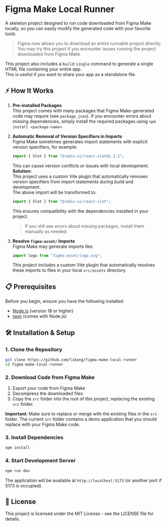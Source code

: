 # Figma Make Local Runner

A skeleton project designed to run code downloaded from Figma Make locally, so you can easily modify the generated code with your favorite tools.

> Figma now allows you to download an entire runnable project directly.  
> You may try this project if you encounter issues running the project downloaded from Figma Make

This project also includes a `build:single` command to generate a single HTML file containing your entire app.  
This is useful if you want to share your app as a standalone file.

## ⚡ How It Works

1. **Pre-installed Packages**  
   This project comes with many packages that Figma Make-generated code may require (see `package.json`). If you encounter errors about missing dependencies, simply install the required packages using `npm install <package-name>`.

2. **Automatic Removal of Version Specifiers in Imports**  
   Figma Make sometimes generates import statements with explicit version specifiers, for example:

   ```js
   import { Slot } from "@radix-ui/react-slot@1.1.2";
   ```

   This can cause version conflicts or issues with local development.  
   **Solution:**  
   This project uses a custom Vite plugin that automatically removes version specifiers from import statements during build and development.  
   The above import will be transformed to:

   ```js
   import { Slot } from "@radix-ui/react-slot";
   ```

   This ensures compatibility with the dependencies installed in your project.

   > If you still see errors about missing packages, install them manually as needed.

3. **Resolve `figma:asset/` Imports**  
   Figma Make may generate imports like:

   ```js
   import logo from "figma:asset/logo.svg";
   ```

   This project includes a custom Vite plugin that automatically resolves these imports to files in your local `src/assets` directory.

## 📋 Prerequisites

Before you begin, ensure you have the following installed:

- [Node.js](https://nodejs.org/) (version 18 or higher)
- [npm](https://www.npmjs.com/) (comes with Node.js)

## 🛠️ Installation & Setup

### 1. Clone the Repository

```bash
git clone https://github.com/likang/figma-make-local-runner
cd figma-make-local-runner
```

### 2. Download Code from Figma Make

1. Export your code from Figma Make
2. Decompress the downloaded files
3. Copy the `src` folder into the root of this project, replacing the existing `src` folder.

**Important**: Make sure to replace or merge with the existing files in the `src` folder. The current `src` folder contains a demo application that you should replace with your Figma Make code.

### 3. Install Dependencies

```bash
npm install
```

### 4. Start Development Server

```bash
npm run dev
```

The application will be available at `http://localhost:5173` (or another port if 5173 is occupied).

## 📄 License

This project is licensed under the MIT License - see the LICENSE file for details.
